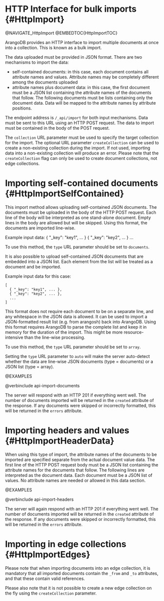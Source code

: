 HTTP Interface for bulk imports {#HttpImport}
=============================================

@NAVIGATE_HttpImport
@EMBEDTOC{HttpImportTOC}

ArangoDB provides an HTTP interface to import multiple documents at once into a
collection. This is known as a bulk import.

The data uploaded must be provided in JSON format. There are two mechanisms to
import the data:
- self-contained documents: in this case, each document contains all 
  attribute names and values. Attribute names may be completely different
  among the documents uploaded
- attribute names plus document data: in this case, the first document must 
  be a JSON list containing the attribute names of the documents that follow.
  The following documents must be lists containing only the document data.
  Data will be mapped to the attribute names by attribute positions.

The endpoint address is `/_api/import` for both input mechanisms. Data must be
sent to this URL using an HTTP POST request. The data to import must be
contained in the body of the POST request.

The `collection` URL parameter must be used to specify the target collection for
the import. The optional URL parameter `createCollection` can be used to create
a non-existing collection during the import. If not used, importing data into a
non-existing collection will produce an error. Please note that the `createCollection`
flag can only be used to create document collections, not edge collections.

Importing self-contained documents {#HttpImportSelfContained}
=============================================================

This import method allows uploading self-contained JSON documents. The documents
must be uploaded in the body of the HTTP POST request. Each line of the body
will be interpreted as one stand-alone document. Empty lines in the body are
allowed but will be skipped. Using this format, the documents are imported
line-wise.

Example input data:
    { "_key": "key1", ... }
    { "_key": "key2", ... }
    ...

To use this method, the `type` URL parameter should be set to `documents`.

It is also possible to upload self-contained JSON documents that are embedded
into a JSON list. Each element from the list will be treated as a document and
be imported.

Example input data for this case:

    [
      { "_key": "key1", ... },
      { "_key": "key2", ... },
      ...
    ]

This format does not require each document to be on a separate line, and any
whitespace in the JSON data is allowed. It can be used to import a
JSON-formatted result list (e.g. from arangosh) back into ArangoDB.  Using this
format requires ArangoDB to parse the complete list and keep it in memory for
the duration of the import. This might be more resource-intensive than the
line-wise processing.

To use this method, the `type` URL parameter should be set to `array`.

Setting the `type` URL parameter to `auto` will make the server auto-detect whether
the data are line-wise JSON documents (type = documents) or a JSON list (type = array).

@EXAMPLES

@verbinclude api-import-documents

The server will respond with an HTTP 201 if everything went well. The number of
documents imported will be returned in the `created` attribute of the
response. If any documents were skipped or incorrectly formatted, this will be
returned in the `errors` attribute.

Importing headers and values {#HttpImportHeaderData}
====================================================

When using this type of import, the attribute names of the documents to be
imported are specified separate from the actual document value data.  The first
line of the HTTP POST request body must be a JSON list containing the attribute
names for the documents that follow.  The following lines are interpreted as the
document data. Each document must be a JSON list of values. No attribute names
are needed or allowed in this data section.

@EXAMPLES

@verbinclude api-import-headers

The server will again respond with an HTTP 201 if everything went well. The
number of documents imported will be returned in the `created` attribute of the
response. If any documents were skipped or incorrectly formatted, this will be
returned in the `errors` attribute.

Importing in edge collections {#HttpImportEdges}
================================================

Please note that when importing documents into an edge collection, it is 
mandatory that all imported documents contain the `_from` and `_to` attributes,
and that these contain valid references.

Please also note that it is not possible to create a new edge collection on the
fly using the `createCollection` parameter.
